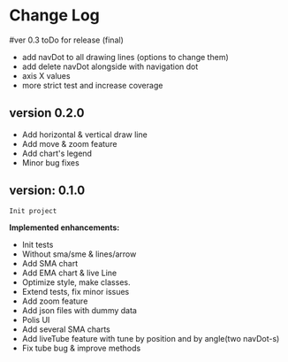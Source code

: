 # Change Log

#ver 0.3 toDo for release (final) 
 - add navDot to all drawing lines (options to change them)
 - add delete navDot alongside with navigation dot
 - axis X values
 - more strict test and increase coverage

## version 0.2.0
 - Add horizontal & vertical draw line
 - Add move & zoom feature
 - Add chart's legend
 - Minor bug fixes

## version: 0.1.0 
    Init project

**Implemented enhancements:**
 - Init tests
 - Without sma/sme & lines/arrow
 - Add SMA chart
 - Add EMA chart & live Line
 - Optimize style, make classes.
 - Extend tests, fix minor issues
 - Add zoom feature
 - Add json files with dummy data
 - Polis UI
 - Add several SMA charts
 - Add liveTube feature with tune by position and by angle(two navDot-s)
 - Fix tube bug & improve methods
